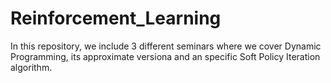 # Reinforcement_Learning
 
In this repository, we include 3 different seminars where we cover Dynamic Programming, its approximate versiona and an specific Soft Policy Iteration algorithm. 
